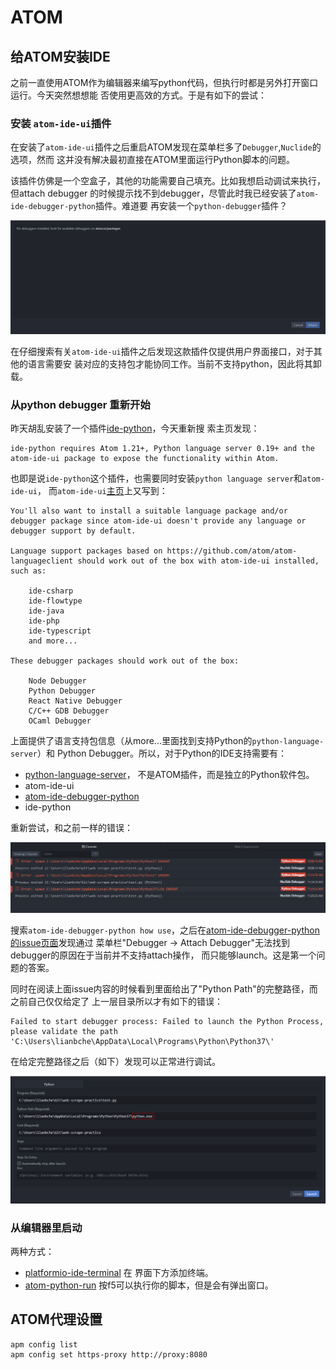# ATOM

## 给ATOM安装IDE

之前一直使用ATOM作为编辑器来编写python代码，但执行时都是另外打开窗口运行。今天突然想想能
否使用更高效的方式。于是有如下的尝试：

### 安装 `atom-ide-ui`插件

在安装了`atom-ide-ui`插件之后重启ATOM发现在菜单栏多了`Debugger`,`Nuclide`的选项，然而
这并没有解决最初直接在ATOM里面运行Python脚本的问题。

该插件仿佛是一个空盒子，其他的功能需要自己填充。比如我想启动调试来执行，但attach debugger
的时候提示找不到debugger，尽管此时我已经安装了`atom-ide-debugger-python`插件。难道要
再安装一个`python-debugger`插件？

![](atom_attach_debugger.PNG)

在仔细搜索有关`atom-ide-ui`插件之后发现这款插件仅提供用户界面接口，对于其他的语言需要安
装对应的支持包才能协同工作。当前不支持python，因此将其卸载。

### 从python debugger 重新开始

昨天胡乱安装了一个插件[ide-python](https://atom.io/packages/ide-python)，今天重新搜
索主页发现：

```
ide-python requires Atom 1.21+, Python language server 0.19+ and the atom-ide-ui package to expose the functionality within Atom.
```

也即是说`ide-python`这个插件，也需要同时安装`python language server`和`atom-ide-ui`，
而`atom-ide-ui`[主页](https://atom.io/packages/atom-ide-ui)上又写到：

```
You'll also want to install a suitable language package and/or debugger package since atom-ide-ui doesn't provide any language or debugger support by default.

Language support packages based on https://github.com/atom/atom-languageclient should work out of the box with atom-ide-ui installed, such as:

    ide-csharp
    ide-flowtype
    ide-java
    ide-php
    ide-typescript
    and more...

These debugger packages should work out of the box:

    Node Debugger
    Python Debugger
    React Native Debugger
    C/C++ GDB Debugger
    OCaml Debugger
```

上面提供了语言支持包信息（从more...里面找到支持Python的`python-language-server`）和
Python Debugger。所以，对于Python的IDE支持需要有：

- [python-language-server](https://github.com/palantir/python-language-server)，
不是ATOM插件，而是独立的Python软件包。
- atom-ide-ui
- [atom-ide-debugger-python](https://atom.io/packages/atom-ide-debugger-python)
- ide-python

重新尝试，和之前一样的错误：

![](atom_start_debugger_error.PNG)

搜索`atom-ide-debugger-python how use`，之后在[atom-ide-debugger-python的issue页面](https://github.com/facebookarchive/atom-ide-debugger-python/issues/1)发现通过
菜单栏"Debugger -> Attach Debugger"无法找到debugger的原因在于当前并不支持attach操作，
而只能够launch。这是第一个问题的答案。

同时在阅读上面issue内容的时候看到里面给出了"Python Path"的完整路径，而之前自己仅仅给定了
上一层目录所以才有如下的错误：

```
Failed to start debugger process: Failed to launch the Python Process, please validate the path 'C:\Users\lianbche\AppData\Local\Programs\Python\Python37\'
```

在给定完整路径之后（如下）发现可以正常进行调试。

![](atom_start_debugger_ok.PNG)

### 从编辑器里启动

两种方式：

- [platformio-ide-terminal](https://atom.io/packages/platformio-ide-terminal)	在
界面下方添加终端。
- [atom-python-run]() 按f5可以执行你的脚本，但是会有弹出窗口。


## ATOM代理设置

```
apm config list
apm config set https-proxy http://proxy:8080
```
